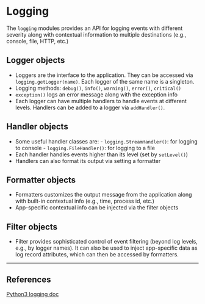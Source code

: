 # Logging

The `logging` modules provides an API for logging events with different severity along with contextual information to multiple destinations (e.g., console, file, HTTP, etc.)

## Logger objects
- Loggers are the interface to the application. They can be accessed via `logging.getLogger(name)`. Each logger of the same name is a singleton.
- Logging methods: `debug()`, `info()`, `warning()`, `error()`, `critical()`
- `exception()` logs an error message along with the exception info
- Each logger can have multiple handlers to handle events at different levels. Handlers can be added to a logger via `addHandler()`.

## Handler objects
- Some useful handler classes are:
        - `logging.StreamHandler()`: for logging to console
        - `logging.FileHandler()`: for logging to a file 
- Each handler handles events higher than its level (set by `setLevel()`)
- Handlers can also format its output via setting a formatter

## Formatter objects
- Formatters customizes the output message from the application along with built-in contextual info (e.g., time, process id, etc.)
- App-specific contextual info can be injected via the filter objects

## Filter objects
- Filter provides sophisticated control of event filtering (beyond log levels, e.g., by logger names). It can also be used to inject app-specific data as log record attributes, which can then be accessed by formatters.


---
## References
[Python3 logging doc](https://docs.python.org/3/library/logging.html)
